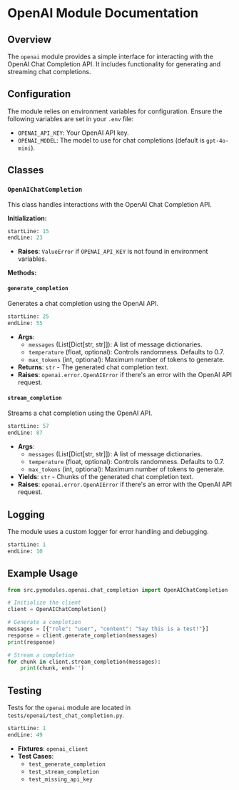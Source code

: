 # OpenAI Module Documentation

## Overview

The `openai` module provides a simple interface for interacting with the OpenAI Chat Completion API. It includes functionality for generating and streaming chat completions.

## Configuration

The module relies on environment variables for configuration. Ensure the following variables are set in your `.env` file:

- `OPENAI_API_KEY`: Your OpenAI API key.
- `OPENAI_MODEL`: The model to use for chat completions (default is `gpt-4o-mini`).

## Classes

### `OpenAIChatCompletion`

This class handles interactions with the OpenAI Chat Completion API.

**Initialization:**

```python:src/pymodules/openai/chat_completion.py
startLine: 15
endLine: 23
```

- **Raises**: `ValueError` if `OPENAI_API_KEY` is not found in environment variables.

**Methods:**

#### `generate_completion`

Generates a chat completion using the OpenAI API.

```python:src/pymodules/openai/chat_completion.py
startLine: 25
endLine: 55
```

- **Args**:
  - `messages` (List[Dict[str, str]]): A list of message dictionaries.
  - `temperature` (float, optional): Controls randomness. Defaults to 0.7.
  - `max_tokens` (int, optional): Maximum number of tokens to generate.
- **Returns**: `str` - The generated chat completion text.
- **Raises**: `openai.error.OpenAIError` if there's an error with the OpenAI API request.

#### `stream_completion`

Streams a chat completion using the OpenAI API.

```python:src/pymodules/openai/chat_completion.py
startLine: 57
endLine: 87
```

- **Args**:
  - `messages` (List[Dict[str, str]]): A list of message dictionaries.
  - `temperature` (float, optional): Controls randomness. Defaults to 0.7.
  - `max_tokens` (int, optional): Maximum number of tokens to generate.
- **Yields**: `str` - Chunks of the generated chat completion text.
- **Raises**: `openai.error.OpenAIError` if there's an error with the OpenAI API request.

## Logging

The module uses a custom logger for error handling and debugging.

```python:src/pymodules/utils/logging.py
startLine: 1
endLine: 10
```

## Example Usage

```python
from src.pymodules.openai.chat_completion import OpenAIChatCompletion

# Initialize the client
client = OpenAIChatCompletion()

# Generate a completion
messages = [{"role": "user", "content": "Say this is a test!"}]
response = client.generate_completion(messages)
print(response)

# Stream a completion
for chunk in client.stream_completion(messages):
    print(chunk, end='')
```

## Testing

Tests for the `openai` module are located in `tests/openai/test_chat_completion.py`.

```python:tests/openai/test_chat_completion.py
startLine: 1
endLine: 49
```

- **Fixtures**: `openai_client`
- **Test Cases**:
  - `test_generate_completion`
  - `test_stream_completion`
  - `test_missing_api_key`
